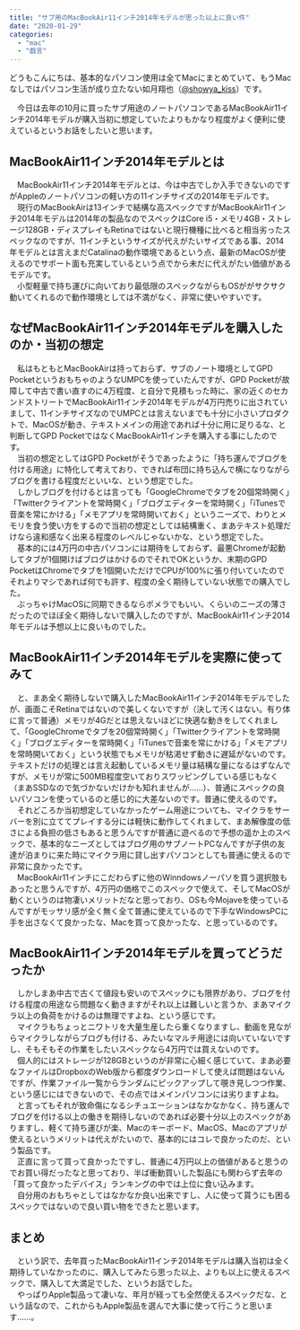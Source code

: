 ```yaml
---
title: "サブ用のMacBookAir11インチ2014年モデルが思った以上に良い件"
date: "2020-01-29"
categories: 
  - "mac"
  - "戯言"
---
```


どうもこんにちは、基本的なパソコン使用は全てMacにまとめていて、もうMacなしではパソコン生活が成り立たない如月翔也（[@showya\_kiss](http://twitter.com/showya_kiss)）です。  
  
　今日は去年の10月に買ったサブ用途のノートパソコンであるMacBookAir11インチ2014年モデルが購入当初に想定していたよりもかなり程度がよく便利に使えているというお話をしたいと思います。  

## MacBookAir11インチ2014年モデルとは

　MacBookAir11インチ2014年モデルとは、今は中古でしか入手できないのですがAppleのノートパソコンの軽い方の11インチサイズの2014年モデルです。  
　現行のMacBookAirは13インチで結構な高スペックですがMacBookAir11インチ2014年モデルは2014年の製品なのでスペックはCore i5・メモリ4GB・ストレージ128GB・ディスプレイもRetinaではないと現行機種に比べると相当劣ったスペックなのですが、11インチというサイズが代えがたいサイズである事、2014年モデルとは言えまだCatalinaの動作環境であるという点、最新のMacOSが使えるのでサポート面も充実しているという点でから未だに代えがたい価値があるモデルです。  
　小型軽量で持ち運びに向いており最低限のスペックながらもOSががサクサク動いてくれるので動作環境としては不満がなく、非常に使いやすいです。  

## なぜMacBookAir11インチ2014年モデルを購入したのか・当初の想定

　私はもともとMacBookAirは持っておらず、サブのノート環境としてGPD PocketというおもちゃのようなUMPCを使っていたんですが、GPD Pocketが故障して中古で書い直すのに4万程度、と自分で見積もった時に、家の近くのセカンドストリートでMacBookAir11インチ2014年モデルが4万円売りに出されていまして、11インチサイズなのでUMPCとは言えないまでも十分に小さいプロダクトで、MacOSが動き、テキストメインの用途であれば十分に用に足りるな、と判断してGPD PocketではなくMacBookAir11インチを購入する事にしたのです。  
　当初の想定としてはGPD Pocketがそうであったように「持ち運んでブログを付ける用途」に特化して考えており、できれば布団に持ち込んで横になりながらブログを書ける程度だといいな、という想定でした。  
　しかしブログを付けるとは言っても「GoogleChromeでタブを20個常時開く」「Twitterクライアントを常時開く」「ブログエディターを常時開く」「iTunesで音楽を常にかける」「メモアプリを常時開いておく」というニーズで、わりとメモリを食う使い方をするので当初の想定としては結構重く、まあテキスト処理だけなら違和感なく出来る程度のレベルじゃないかな、という想定でした。  
　基本的には4万円の中古パソコンには期待をしておらず、最悪Chromeが起動してタブが1個開けばブログはかけるのでそれでOKというか、末期のGPD PocketはChromeでタブを1個開いただけでCPUが100%に張り付いていたのでそれよりマシであれば何でも許す、程度の全く期待していない状態での購入でした。  
　ぶっちゃけMacOSに同期できるならポメラでもいい、くらいのニーズの薄さだったのでほぼ全く期待しないで購入したのですが、MacBookAir11インチ2014年モデルは予想以上に良いものでした。  

## MacBookAir11インチ2014年モデルを実際に使ってみて

　と、まあ全く期待しないで購入したMacBookAir11インチ2014年モデルでしたが、画面こそRetinaではないので美しくないですが（決して汚くはない。有り体に言って普通）メモリが4Gだとは思えないほどに快適な動きをしてくれまして、「GoogleChromeでタブを20個常時開く」「Twitterクライアントを常時開く」「ブログエディターを常時開く」「iTunesで音楽を常にかける」「メモアプリを常時開いておく」という状態でもメモリが枯渇せず動きに遅延がないのです。テキストだけの処理とは言え起動しているメモリ量は結構な量になるはずなんですが、メモリが常に500MB程度空いておりスワッピングしている感じもなく（まあSSDなので気づかないだけかも知れませんが……）、普通にスペックの良いパソコンを使っているのと感じ的に大差ないのです。普通に使えるのです。  
　それどころか当初想定していなかったゲーム用途についても、マイクラをサーバーを別に立ててプレイする分には軽快に動作してくれまして、まあ解像度の低さによる負担の低さもあると思うんですが普通に遊べるので予想の遥か上のスペックで、基本的なニーズとしてはブログ用のサブノートPCなんですが子供の友達が泊まりに来た時にマイクラ用に貸し出すパソコンとしても普通に使えるので非常に良かったです。  
　MacBookAir11インチにこだわらずに他のWinndowsノーパソを買う選択肢もあったと思うんですが、4万円の価格でこのスペックで使えて、そしてMacOSが動くというのは物凄いメリットだなと思っており、OSも今Mojaveを使っているんですがモッサリ感が全く無く全て普通に使えているので下手なWindowsPCに手を出さなくて良かったな、Macを買って良かったな、と思っているのです。  

## MacBookAir11インチ2014年モデルを買ってどうだったか

　しかしまあ中古で古くて値段も安いのでスペックにも限界があり、ブログを付ける程度の用途なら問題なく動きますがそれ以上は難しいと言うか、まあマイクラ以上の負荷をかけるのは無理ですよね、という感じです。  
　マイクラもちょっとニワトリを大量生産したら重くなりますし、動画を見ながらマイクラしながらブログも付ける、みたいなマルチ用途には向いていないですし、そもそもその作業をしたいスペックなら4万円では買えないのです。  
　個人的にはストレージが128GBというのが非常に心細く感じていて、まあ必要なファイルはDropboxのWeb版から都度ダウンロードして使えば問題はないんですが、作業ファイル一覧からランダムにピックアップして覗き見しつつ作業、という感じにはできないので、その点ではメインパソコンには劣りますよね。  
　と言ってもそれが致命傷になるシチュエーションはなかなかなく、持ち運んでブログを付ける以上の働きを期待しないのであれば必要十分以上のスペックがありますし、軽くて持ち運びが楽、Macのキーボード、MacOS、Macのアプリが使えるというメリットは代えがたいので、基本的にはコレで良かったのだ、という製品です。  
　正直に言って買って良かったですし、普通に4万円以上の価値があると思うのでお買い得だったなと思っており、半ば衝動買いした製品にも関わらず去年の「買って良かったデバイス」ランキングの中では上位に食い込みます。  
　自分用のおもちゃとしてはなかなか良い出来ですし、人に使って貰うにも困るスペックではないので良い買い物をできたと思います。  

## まとめ

　という訳で、去年買ったMacBookAir11インチ2014年モデルは購入当初は全く期待していなかったのに、購入してみたら思った以上、よりも以上に使えるスペックで、購入して大満足でした、というお話でした。  
　やっぱりApple製品って凄いな、年月が経っても全然使えるスペックだな、という話なので、これからもApple製品を選んで大事に使って行こうと思います……。
